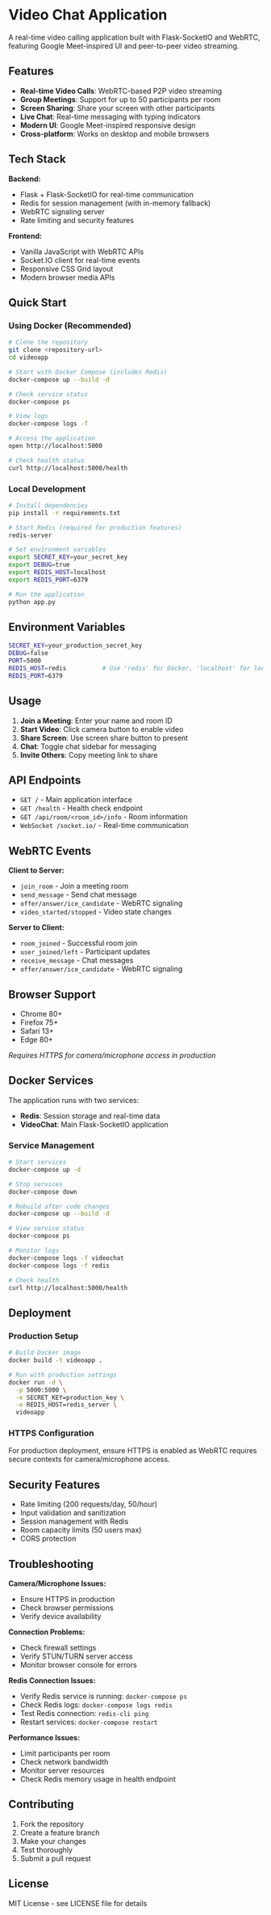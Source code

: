 # Video Chat Application

A real-time video calling application built with Flask-SocketIO and WebRTC, featuring Google Meet-inspired UI and peer-to-peer video streaming.

## Features

- **Real-time Video Calls**: WebRTC-based P2P video streaming
- **Group Meetings**: Support for up to 50 participants per room
- **Screen Sharing**: Share your screen with other participants
- **Live Chat**: Real-time messaging with typing indicators
- **Modern UI**: Google Meet-inspired responsive design
- **Cross-platform**: Works on desktop and mobile browsers

## Tech Stack

**Backend:**
- Flask + Flask-SocketIO for real-time communication
- Redis for session management (with in-memory fallback)
- WebRTC signaling server
- Rate limiting and security features

**Frontend:**
- Vanilla JavaScript with WebRTC APIs
- Socket.IO client for real-time events
- Responsive CSS Grid layout
- Modern browser media APIs

## Quick Start

### Using Docker (Recommended)

```bash
# Clone the repository
git clone <repository-url>
cd videoapp

# Start with Docker Compose (includes Redis)
docker-compose up --build -d

# Check service status
docker-compose ps

# View logs
docker-compose logs -f

# Access the application
open http://localhost:5000

# Check health status
curl http://localhost:5000/health
```

### Local Development

```bash
# Install dependencies
pip install -r requirements.txt

# Start Redis (required for production features)
redis-server

# Set environment variables
export SECRET_KEY=your_secret_key
export DEBUG=true
export REDIS_HOST=localhost
export REDIS_PORT=6379

# Run the application
python app.py
```

## Environment Variables

```bash
SECRET_KEY=your_production_secret_key
DEBUG=false
PORT=5000
REDIS_HOST=redis          # Use 'redis' for Docker, 'localhost' for local
REDIS_PORT=6379
```

## Usage

1. **Join a Meeting**: Enter your name and room ID
2. **Start Video**: Click camera button to enable video
3. **Share Screen**: Use screen share button to present
4. **Chat**: Toggle chat sidebar for messaging
5. **Invite Others**: Copy meeting link to share

## API Endpoints

- `GET /` - Main application interface
- `GET /health` - Health check endpoint
- `GET /api/room/<room_id>/info` - Room information
- `WebSocket /socket.io/` - Real-time communication

## WebRTC Events

**Client to Server:**
- `join_room` - Join a meeting room
- `send_message` - Send chat message
- `offer/answer/ice_candidate` - WebRTC signaling
- `video_started/stopped` - Video state changes

**Server to Client:**
- `room_joined` - Successful room join
- `user_joined/left` - Participant updates
- `receive_message` - Chat messages
- `offer/answer/ice_candidate` - WebRTC signaling

## Browser Support

- Chrome 80+
- Firefox 75+
- Safari 13+
- Edge 80+

*Requires HTTPS for camera/microphone access in production*

## Docker Services

The application runs with two services:

- **Redis**: Session storage and real-time data
- **VideoChat**: Main Flask-SocketIO application

### Service Management

```bash
# Start services
docker-compose up -d

# Stop services
docker-compose down

# Rebuild after code changes
docker-compose up --build -d

# View service status
docker-compose ps

# Monitor logs
docker-compose logs -f videochat
docker-compose logs -f redis

# Check health
curl http://localhost:5000/health
```

## Deployment

### Production Setup

```bash
# Build Docker image
docker build -t videoapp .

# Run with production settings
docker run -d \
  -p 5000:5000 \
  -e SECRET_KEY=production_key \
  -e REDIS_HOST=redis_server \
  videoapp
```

### HTTPS Configuration

For production deployment, ensure HTTPS is enabled as WebRTC requires secure contexts for camera/microphone access.

## Security Features

- Rate limiting (200 requests/day, 50/hour)
- Input validation and sanitization
- Session management with Redis
- Room capacity limits (50 users max)
- CORS protection

## Troubleshooting

**Camera/Microphone Issues:**
- Ensure HTTPS in production
- Check browser permissions
- Verify device availability

**Connection Problems:**
- Check firewall settings
- Verify STUN/TURN server access
- Monitor browser console for errors

**Redis Connection Issues:**
- Verify Redis service is running: `docker-compose ps`
- Check Redis logs: `docker-compose logs redis`
- Test Redis connection: `redis-cli ping`
- Restart services: `docker-compose restart`

**Performance Issues:**
- Limit participants per room
- Check network bandwidth
- Monitor server resources
- Check Redis memory usage in health endpoint

## Contributing

1. Fork the repository
2. Create a feature branch
3. Make your changes
4. Test thoroughly
5. Submit a pull request

## License

MIT License - see LICENSE file for details
